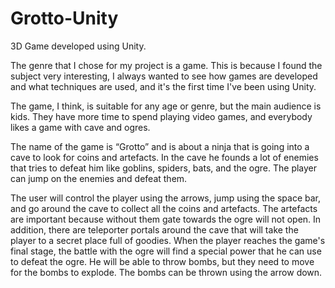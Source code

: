 # Grotto-Unity
 3D Game developed using Unity.

 The genre that I chose for my project is a game. This is because I found the subject very interesting, I always wanted to see how games are developed and what techniques are used, and it's the first time I've been using Unity.

The game, I think, is suitable for any age or genre, but the main audience is kids. They have more time to spend playing video games, and everybody likes a game with cave and ogres.   

The name of the game is “Grotto” and is about a ninja that is going into a cave to look for coins and artefacts. In the cave he founds a lot of enemies that tries to defeat him like goblins, spiders, bats, and the ogre. The player can jump on the enemies and defeat them.  

The user will control the player using the arrows, jump using the space bar, and go around the cave to collect all the coins and artefacts. The artefacts are important because without them gate towards the ogre will not open. In addition, there are teleporter portals around the cave that will take the player to a secret place full of goodies. When the player reaches the game's final stage, the battle with the ogre will find a special power that he can use to defeat the ogre. He will be able to throw bombs, but they need to move for the bombs to explode. The bombs can be thrown using the arrow down.
